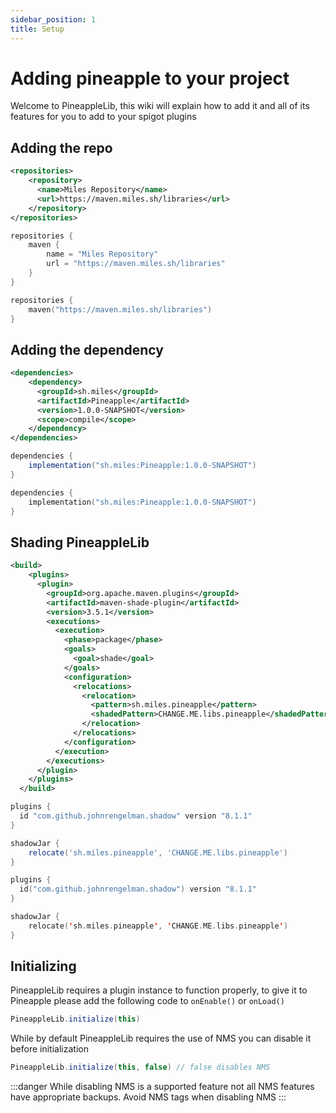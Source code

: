 ```yaml
---
sidebar_position: 1
title: Setup
---
```

# Adding pineapple to your project

Welcome to PineappleLib, this wiki will explain how to add it and all of its features for you to add to your spigot plugins  

## Adding the repo

```xml tab={"label":"Maven"}
<repositories>
    <repository>
      <name>Miles Repository</name>
      <url>https://maven.miles.sh/libraries</url>
    </repository>
</repositories>
```

```groovy tab={"label":"Gradle (Groovy)"}
repositories {
    maven {
        name = "Miles Repository"
        url = "https://maven.miles.sh/libraries"
    }
}
```

```kotlin tab={"label":"Gradle (Kotlin)"}
repositories {
    maven("https://maven.miles.sh/libraries")
}
```

## Adding the dependency

```xml tab={"label":"Maven"}
<dependencies>
    <dependency>
      <groupId>sh.miles</groupId>
      <artifactId>Pineapple</artifactId>
      <version>1.0.0-SNAPSHOT</version>
      <scope>compile</scope>
    </dependency>
</dependencies>
```

```groovy tab={"label":"Gradle (Groovy)"}
dependencies {
    implementation("sh.miles:Pineapple:1.0.0-SNAPSHOT")
}
```

```kotlin tab={"label":"Gradle (Kotlin)"}
dependencies {
    implementation("sh.miles:Pineapple:1.0.0-SNAPSHOT")
}
```

## Shading PineappleLib

```xml tab={"label":"Maven"}
<build>
    <plugins>
      <plugin>
        <groupId>org.apache.maven.plugins</groupId>
        <artifactId>maven-shade-plugin</artifactId>
        <version>3.5.1</version>
        <executions>
          <execution>
            <phase>package</phase>
            <goals>
              <goal>shade</goal>
            </goals>
            <configuration>
              <relocations>
                <relocation>
                  <pattern>sh.miles.pineapple</pattern>
                  <shadedPattern>CHANGE.ME.libs.pineapple</shadedPattern>
                </relocation>
              </relocations>
            </configuration>
          </execution>
        </executions>
      </plugin>
    </plugins>
  </build>
```

```groovy tab={"label":"Gradle (Groovy)"}
plugins {
  id "com.github.johnrengelman.shadow" version "8.1.1"
}

shadowJar {
    relocate('sh.miles.pineapple', 'CHANGE.ME.libs.pineapple')
}
```

```kotlin tab={"label":"Gradle (Kotlin)"}
plugins {
  id("com.github.johnrengelman.shadow") version "8.1.1"
}

shadowJar {
    relocate('sh.miles.pineapple', 'CHANGE.ME.libs.pineapple')
}
```

## Initializing    

PineappleLib requires a plugin instance to function properly, to give it to Pineapple please add the following code to `onEnable()` or `onLoad()`

```java
PineappleLib.initialize(this)
```

While by default PineappleLib requires the use of NMS you can disable it before initialization

```java
PineappleLib.initialize(this, false) // false disables NMS
```

:::danger
While disabling NMS is a supported feature not all NMS features have appropriate backups. Avoid NMS tags when disabling NMS
:::
